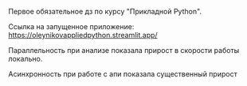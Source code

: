 Первое обязательное дз по курсу "Прикладной Python".

Ссылка на запущенное приложение: https://oleynikovappliedpython.streamlit.app/

Параллельность при анализе показала прирост в скорости работы локально.

Асинхронность при работе с апи показала существенный прирост
